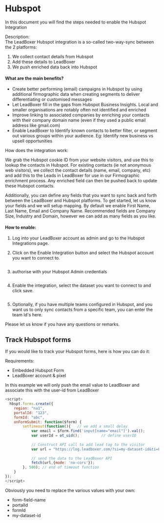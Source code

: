 # Hubspot

In this document you will find the steps needed to enable the Hubspot Integration

Description:\
The LeadBoxer Hubspot integration is a so-called two-way-sync between the 2 platforms:&#x20;

1. We collect contact details from Hubspot
2. Add these details to LeadBoxer&#x20;
3. We push enriched data back into Hubspot

#### What are the main benefits?&#x20;

* Create better performing (email) campaigns in Hubspot by using additional firmographic data when creating segments to deliver differentiating or customised messages&#x20;
* Let LeadBoxer fill in the gaps from Hubspot Business Insights. Local and smaller organisations are notably often not identified and enriched
* Improve linking to associated companies by enriching your contacts with their company domain name (even if they used a public email address like gmail.com)&#x20;
* Enable LeadBoxer to Identify known contacts to better filter, or segment out various groups within your audience. Eg: Identify new business vs upsell opportunities&#x20;

How does the integration work:

We grab the Hubspot cookie ID from your website visitors, and use this to lookup the contacts in Hubspot. For existing contacts (ie not anonymous web visitors), we collect the contact details (name, email, company, etc) and add this to the Leads in LeadBoxer for use in our Firmographic enrichment process. Any enriched field can then be pushed back to update these Hubspot contacts.&#x20;

Additionally, you can define any fields that you want to sync back and forth between the LeadBoxer and Hubspot platforms. To get started, let us know your fields and we will setup  mapping. By default we enable First Name, Last Name, Email and Company Name. Recommended fields are Company Size, Industry and Domain, however we can add as many fields as you like.

#### How to enable:

1. Log into your LeadBoxer account as admin and go to the Hubspot Integrations page.
2.  Click on the Enable Integration button and select the Hubspot account you want to connect to.

    <figure><img src="https://d33v4339jhl8k0.cloudfront.net/docs/assets/565e1cb7c697915b26a5c214/images/61449d902b380503dfdf239a/file-58peNdPpOD.png" alt=""><figcaption></figcaption></figure>
3.  authorise with your Hubspot Admin credentials

    <figure><img src="https://d33v4339jhl8k0.cloudfront.net/docs/assets/565e1cb7c697915b26a5c214/images/61449da72b380503dfdf239b/file-yKzY3I8HXE.png" alt=""><figcaption></figcaption></figure>
4.  Enable the integration, select the dataset you want to connect to and click save.

    <figure><img src="https://d33v4339jhl8k0.cloudfront.net/docs/assets/565e1cb7c697915b26a5c214/images/61449d8000c03d6720758130/file-hfsvzY81Ay.png" alt=""><figcaption></figcaption></figure>
5. Optionally, if you have multiple teams configured in Hubspot, and you want us to only sync contacts from a specific team, you can enter the team Id's here.

Please let us know if you have any questions or remarks.



## Track Hubspot forms

If you would like to track your Hubspot forms, here is how you can do it:

Requirements:

* Embedded Hubspot Form
* LeadBoxer account & pixel&#x20;

In this example we will only push the email value to LeadBoxer and associate this with the user-id from LeadBoxer

```javascript
<script>
  hbspt.forms.create({
	region: "na1",
	portalId: "123",
	formId: "abc",
	onFormSubmit: function($form) {
		setTimeout(function(){   // we add a small delay 
			var email = $form.find('input[name="email"]').val();
			var userId = ot_uid();	        // define userID
		
			// Construct API call to add lead tag to the visitor
			var url = "https://log.leadboxer.com/?si=my-dataset-id&ti=Form-Submit&uid=" + userId + "&email=" + email;
  
			// send the data to the LeadBoxer API
			fetch(url,{mode: 'no-cors'});			
 		}, 500); // end of timeout function			
	}
});
</script>
```

Obviously you need to replace the various values with your own:

* form-field-name
* portalId
* formId
* my-dataset-id
